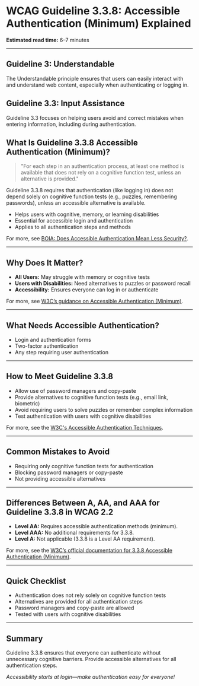 <!--
title: 3.3.8 - Accessible Authentication (Minimum)
series: Making the Web Accessible for All
description: A practical guide to WCAG Guideline 3.3.8 (Accessible Authentication (Minimum)—what it means, why it matters, and how to make authentication processes accessible to all users.
keywords: wcag 3.3.8, accessible authentication, accessibility, web standards, user experience, login
image: WCAG-Series-3.3.8.png
imageAlt: Blue text on yellow background saying, "Web Content Accessibiilty Guiedlines (WCAG) 3.3.8 Explained, Accessible Authentication (Minimum)"
status: published
date: 2025-07-03
excerpt: This guideline ensures authentication processes are accessible without requiring cognitive function tests.
previous: /wcag/WCAG-Guideline-3-3-7-Redundant-Entry-Explained, Guideline 3.3.7 - Redundant Entry
next: /wcag/WCAG-Guideline-3-3-9-Accessible-Authentication-Enhanced-Explained, Guideline 3.3.9 - Accessible Authentication (Enhanced)
-->

# **WCAG Guideline 3.3.8: Accessible Authentication (Minimum) Explained**

**Estimated read time:** 6–7 minutes

---

## **Guideline 3: Understandable**

The Understandable principle ensures that users can easily interact with and understand web content, especially when authenticating or logging in.

## **Guideline 3.3: Input Assistance**

Guideline 3.3 focuses on helping users avoid and correct mistakes when entering information, including during authentication.

## **What Is Guideline 3.3.8 Accessible Authentication (Minimum)?**

> "For each step in an authentication process, at least one method is available that does not rely on a cognitive function test, unless an alternative is provided."

Guideline 3.3.8 requires that authentication (like logging in) does not depend solely on cognitive function tests (e.g., puzzles, remembering passwords), unless an accessible alternative is available.

- Helps users with cognitive, memory, or learning disabilities
- Essential for accessible login and authentication
- Applies to all authentication steps and methods

For more, see [BOIA: Does Accessible Authentication Mean Less Security?](https://www.boia.org/blog/does-accessible-authentication-mean-less-security).

---

## **Why Does It Matter?**

- **All Users:** May struggle with memory or cognitive tests
- **Users with Disabilities:** Need alternatives to puzzles or password recall
- **Accessibility:** Ensures everyone can log in or authenticate

For more, see [W3C’s guidance on Accessible Authentication (Minimum)](https://www.w3.org/WAI/WCAG22/Understanding/accessible-authentication-minimum.html).

---

## **What Needs Accessible Authentication?**

- Login and authentication forms
- Two-factor authentication
- Any step requiring user authentication

---

## **How to Meet Guideline 3.3.8**

- Allow use of password managers and copy-paste
- Provide alternatives to cognitive function tests (e.g., email link, biometric)
- Avoid requiring users to solve puzzles or remember complex information
- Test authentication with users with cognitive disabilities

For more, see the [W3C's Accessible Authentication Techniques](https://www.w3.org/WAI/WCAG22/Techniques/general/G218).

---

## **Common Mistakes to Avoid**

- Requiring only cognitive function tests for authentication
- Blocking password managers or copy-paste
- Not providing accessible alternatives

---

## **Differences Between A, AA, and AAA for Guideline 3.3.8 in WCAG 2.2**

- **Level AA:** Requires accessible authentication methods (minimum).
- **Level AAA:** No additional requirements for 3.3.8.
- **Level A:** Not applicable (3.3.8 is a Level AA requirement).

For more, see the [W3C’s official documentation for 3.3.8 Accessible Authentication (Minimum)](https://www.w3.org/WAI/WCAG22/Understanding/accessible-authentication-minimum.html).

---

## **Quick Checklist**

- Authentication does not rely solely on cognitive function tests
- Alternatives are provided for all authentication steps
- Password managers and copy-paste are allowed
- Tested with users with cognitive disabilities

---

## **Summary**

Guideline 3.3.8 ensures that everyone can authenticate without unnecessary cognitive barriers. Provide accessible alternatives for all authentication steps.

_Accessibility starts at login—make authentication easy for everyone!_
